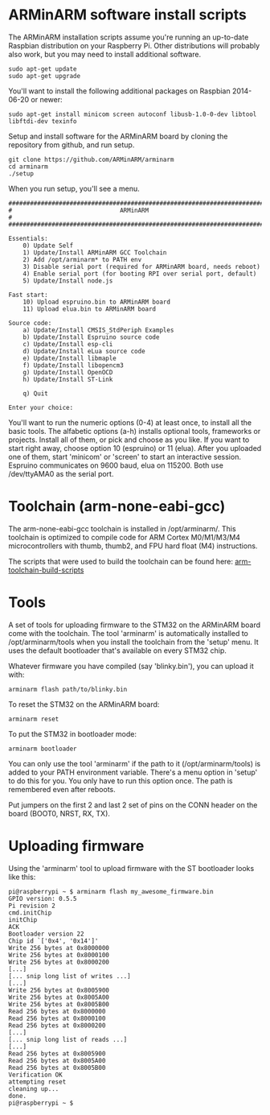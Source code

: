 ARMinARM software install scripts
=================================

The ARMinARM installation scripts assume you're running an up-to-date Raspbian distribution on your Raspberry Pi. Other distributions will probably also work, but you may need to install additional software.

    sudo apt-get update
    sudo apt-get upgrade

You'll want to install the following additional packages on Raspbian 2014-06-20 or newer:

    sudo apt-get install minicom screen autoconf libusb-1.0-0-dev libtool libftdi-dev texinfo

Setup and install software for the ARMinARM board by cloning the repository from github, and run setup.

    git clone https://github.com/ARMinARM/arminarm
    cd arminarm
    ./setup

When you run setup, you'll see a menu.

    #######################################################################
    #                              ARMinARM                               #
    #######################################################################
    
    Essentials:
        0) Update Self
        1) Update/Install ARMinARM GCC Toolchain
        2) Add /opt/arminarm* to PATH env
        3) Disable serial port (required for ARMinARM board, needs reboot)
        4) Enable serial port (for booting RPI over serial port, default)
        5) Update/Install node.js
    
    Fast start:
        10) Upload espruino.bin to ARMinARM board
        11) Upload elua.bin to ARMinARM board
    
    Source code:
        a) Update/Install CMSIS_StdPeriph Examples
        b) Update/Install Espruino source code
        c) Update/Install esp-cli
        d) Update/Install eLua source code
        e) Update/Install libmaple
        f) Update/Install libopencm3
        g) Update/Install OpenOCD
        h) Update/Install ST-Link
    
        q) Quit
    
    Enter your choice:

You'll want to run the numeric options (0-4) at least once, to install all the basic tools. The alfabetic options (a-h) installs optional tools, frameworks or projects. Install all of them, or pick and choose as you like. If you want to start right away, choose option 10 (espruino) or 11 (elua). After you uploaded one of them, start 'minicom' or 'screen' to start an interactive session. Espruino communicates on 9600 baud, elua on 115200. Both use /dev/ttyAMA0 as the serial port.

Toolchain (arm-none-eabi-gcc)
=============================

The arm-none-eabi-gcc toolchain is installed in /opt/arminarm/. This toolchain is optimized to compile code for ARM Cortex M0/M1/M3/M4 microcontrollers with thumb, thumb2, and FPU hard float (M4) instructions.

The scripts that were used to build the toolchain can be found here: [arm-toolchain-build-scripts](https://github.com/ARMinARM/arm-toolchain-build-scripts)

Tools
=====
A set of tools for uploading firmware to the STM32 on the ARMinARM board come with the toolchain. The tool 'arminarm' is automatically installed to /opt/arminarm/tools when you install the toolchain from the 'setup' menu. It uses the default bootloader that's available on every STM32 chip.

Whatever firmware you have compiled (say 'blinky.bin'), you can upload it with:

    arminarm flash path/to/blinky.bin

To reset the STM32 on the ARMinARM board:

    arminarm reset
    
To put the STM32 in bootloader mode:

    arminarm bootloader

You can only use the tool 'arminarm' if the path to it (/opt/arminarm/tools) is added to your PATH environment variable. There's a menu option in 'setup' to do this for you. You only have to run this option once. The path is remembered even after reboots.

Put jumpers on the first 2 and last 2 set of pins on the CONN header on the board (BOOT0, NRST, RX, TX).

Uploading firmware
==================

Using the 'arminarm' tool to upload firmware with the ST bootloader looks like this:

    pi@raspberrypi ~ $ arminarm flash my_awesome_firmware.bin 
    GPIO version: 0.5.5
    Pi revision 2
    cmd.initChip
    initChip
    ACK
    Bootloader version 22
    Chip id `['0x4', '0x14']'
    Write 256 bytes at 0x8000000
    Write 256 bytes at 0x8000100
    Write 256 bytes at 0x8000200
    [...]
    [... snip long list of writes ...]
    [...]
    Write 256 bytes at 0x8005900
    Write 256 bytes at 0x8005A00
    Write 256 bytes at 0x8005B00
    Read 256 bytes at 0x8000000
    Read 256 bytes at 0x8000100
    Read 256 bytes at 0x8000200
    [...]
    [... snip long list of reads ...]
    [...]
    Read 256 bytes at 0x8005900
    Read 256 bytes at 0x8005A00
    Read 256 bytes at 0x8005B00
    Verification OK
    attempting reset
    cleaning up...
    done.
    pi@raspberrypi ~ $

